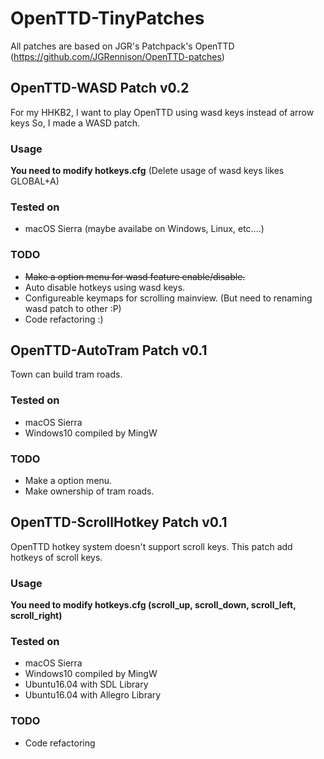 # OpenTTD-TinyPatches
All patches are based on JGR's Patchpack's OpenTTD (https://github.com/JGRennison/OpenTTD-patches)

## OpenTTD-WASD Patch v0.2
For my HHKB2, I want to play OpenTTD using wasd keys instead of arrow keys
So, I made a WASD patch.

### Usage
**You need to modify hotkeys.cfg** (Delete usage of wasd keys likes GLOBAL+A)

### Tested on
* macOS Sierra (maybe availabe on Windows, Linux, etc....)

### TODO
* <s>Make a option menu for wasd feature enable/disable.</s>
* Auto disable hotkeys using wasd keys.
* Configureable keymaps for scrolling mainview. (But need to renaming wasd patch to other :P)
* Code refactoring :)

## OpenTTD-AutoTram Patch v0.1
Town can build tram roads.

### Tested on
* macOS Sierra
* Windows10 compiled by MingW

### TODO
* Make a option menu.
* Make ownership of tram roads.

## OpenTTD-ScrollHotkey Patch v0.1
OpenTTD hotkey system doesn't support scroll keys.
This patch add hotkeys of scroll keys.

### Usage
**You need to modify hotkeys.cfg (scroll_up, scroll_down, scroll_left, scroll_right)**

### Tested on
* macOS Sierra
* Windows10 compiled by MingW
* Ubuntu16.04 with SDL Library
* Ubuntu16.04 with Allegro Library

### TODO
* Code refactoring